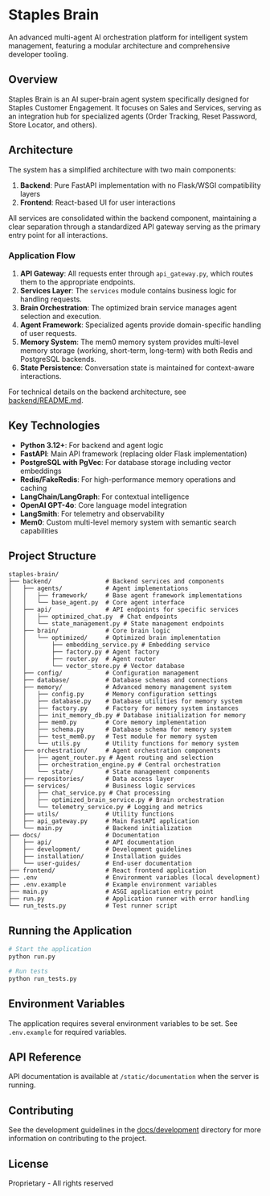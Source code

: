 # Staples Brain

An advanced multi-agent AI orchestration platform for intelligent system management, featuring a modular architecture and comprehensive developer tooling.

## Overview

Staples Brain is an AI super-brain agent system specifically designed for Staples Customer Engagement. It focuses on Sales and Services, serving as an integration hub for specialized agents (Order Tracking, Reset Password, Store Locator, and others). 

## Architecture

The system has a simplified architecture with two main components:

1. **Backend**: Pure FastAPI implementation with no Flask/WSGI compatibility layers
2. **Frontend**: React-based UI for user interactions

All services are consolidated within the backend component, maintaining a clear separation through a standardized API gateway serving as the primary entry point for all interactions.

### Application Flow

1. **API Gateway**: All requests enter through `api_gateway.py`, which routes them to the appropriate endpoints.
2. **Services Layer**: The `services` module contains business logic for handling requests.
3. **Brain Orchestration**: The optimized brain service manages agent selection and execution.
4. **Agent Framework**: Specialized agents provide domain-specific handling of user requests.
5. **Memory System**: The mem0 memory system provides multi-level memory storage (working, short-term, long-term) with both Redis and PostgreSQL backends.
6. **State Persistence**: Conversation state is maintained for context-aware interactions.

For technical details on the backend architecture, see [backend/README.md](backend/README.md).

## Key Technologies

- **Python 3.12+**: For backend and agent logic
- **FastAPI**: Main API framework (replacing older Flask implementation)
- **PostgreSQL with PgVec**: For database storage including vector embeddings
- **Redis/FakeRedis**: For high-performance memory operations and caching
- **LangChain/LangGraph**: For contextual intelligence
- **OpenAI GPT-4o**: Core language model integration
- **LangSmith**: For telemetry and observability
- **Mem0**: Custom multi-level memory system with semantic search capabilities

## Project Structure

```
staples-brain/
├── backend/               # Backend services and components
│   ├── agents/            # Agent implementations
│   │   ├── framework/     # Base agent framework implementations
│   │   └── base_agent.py  # Core agent interface
│   ├── api/               # API endpoints for specific services
│   │   ├── optimized_chat.py  # Chat endpoints
│   │   └── state_management.py # State management endpoints
│   ├── brain/             # Core brain logic
│   │   └── optimized/     # Optimized brain implementation
│   │       ├── embedding_service.py # Embedding service
│   │       ├── factory.py # Agent factory
│   │       ├── router.py  # Agent router
│   │       └── vector_store.py # Vector database 
│   ├── config/            # Configuration management
│   ├── database/          # Database schemas and connections
│   ├── memory/            # Advanced memory management system
│   │   ├── config.py      # Memory configuration settings
│   │   ├── database.py    # Database utilities for memory system
│   │   ├── factory.py     # Factory for memory system instances
│   │   ├── init_memory_db.py # Database initialization for memory
│   │   ├── mem0.py        # Core memory implementation
│   │   ├── schema.py      # Database schema for memory system
│   │   ├── test_mem0.py   # Test module for memory system
│   │   └── utils.py       # Utility functions for memory system
│   ├── orchestration/     # Agent orchestration components
│   │   ├── agent_router.py # Agent routing and selection
│   │   ├── orchestration_engine.py # Central orchestration
│   │   └── state/         # State management components
│   ├── repositories/      # Data access layer
│   ├── services/          # Business logic services
│   │   ├── chat_service.py # Chat processing
│   │   ├── optimized_brain_service.py # Brain orchestration
│   │   └── telemetry_service.py # Logging and metrics
│   ├── utils/             # Utility functions
│   ├── api_gateway.py     # Main FastAPI application
│   └── main.py            # Backend initialization
├── docs/                  # Documentation
│   ├── api/               # API documentation
│   ├── development/       # Development guidelines
│   ├── installation/      # Installation guides
│   └── user-guides/       # End-user documentation
├── frontend/              # React frontend application
├── .env                   # Environment variables (local development)
├── .env.example           # Example environment variables
├── main.py                # ASGI application entry point 
├── run.py                 # Application runner with error handling
└── run_tests.py           # Test runner script
```

## Running the Application

```bash
# Start the application
python run.py

# Run tests
python run_tests.py
```

## Environment Variables

The application requires several environment variables to be set. See `.env.example` for required variables.

## API Reference

API documentation is available at `/static/documentation` when the server is running.

## Contributing

See the development guidelines in the [docs/development](docs/development) directory for more information on contributing to the project.

## License

Proprietary - All rights reserved